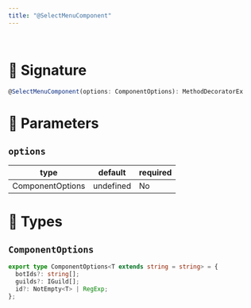 ```yaml
---
title: "@SelectMenuComponent"
---
```


<br/>

# 📍 Signature

```ts
@SelectMenuComponent(options: ComponentOptions): MethodDecoratorEx
```

# 📍 Parameters

## `options`
| type      | default | required |
| --------- | ------- | -------- |
| ComponentOptions | undefined    | No      |

# 📍 Types

## `ComponentOptions`

```ts
export type ComponentOptions<T extends string = string> = {
  botIds?: string[];
  guilds?: IGuild[];
  id?: NotEmpty<T> | RegExp;
};
```